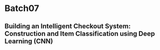 # Batch07

## Building an Intelligent Checkout System: Construction and Item Classification using Deep Learning (CNN)
